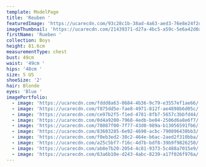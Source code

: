 ```yaml
---
template: ModelPage
title: 'Reuben '
featuredImage: 'https://ucarecdn.com/93c28c1b-38ad-4a63-aed3-76e8e24f2dbe/'
imageThumbnail: 'https://ucarecdn.com/21439371-d27a-4bc5-a59c-5e6a42d0a518/'
firstName: 'Rueben '
collection: Boys
height: 81.6cm
measurementType: chest
bust: 49cm
waist: '49cm '
hips: '48cm '
size: 5 US
shoeSize: '2'
hair: Blonde
eyes: 'Blue '
imagePortfolio:
  - image: 'https://ucarecdn.com/fddd8a63-0684-4b36-9c79-e3557ef1ae66/'
  - image: 'https://ucarecdn.com/f875dd5e-fae8-4971-812f-ae4898b6d05c/'
  - image: 'https://ucarecdn.com/ce97b2f5-f1ed-4781-8fb7-5657c3bbfd44/'
  - image: 'https://ucarecdn.com/0d4a9200-7968-4edb-be04-2506d6a8e6f7/'
  - image: 'https://ucarecdn.com/78087f00-7f77-43d0-989a-b13056591fb6/'
  - image: 'https://ucarecdn.com/83603285-6e92-4690-acbc-790896438bb3/'
  - image: 'https://ucarecdn.com/f0eb3ed2-38c2-464e-b6ac-2aed2f310bba/'
  - image: 'https://ucarecdn.com/a25c5bf7-f16c-4d7b-bdf8-39b9f9826250/'
  - image: 'https://ucarecdn.com/ab8e7b20-2054-4c81-9373-5c488a7015e9/'
  - image: 'https://ucarecdn.com/63a6b10e-d243-4abc-8239-a17f026f976a/'
---
```


